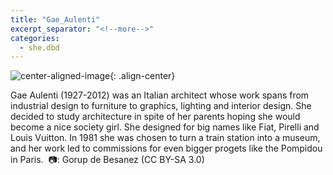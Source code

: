 ```yaml
---
title: "Gae_Aulenti"
excerpt_separator: "<!--more-->"
categories:
  - she.dbd
---
```



![center-aligned-image](https://cdn.pixabay.com/photo/2020/10/26/16/56/man-5687861_1280.png){: .align-center}

Gae Aulenti (1927-2012) was an Italian architect whose work spans from industrial design to furniture to graphics, lighting and interior design. She decided to study architecture in spite of her parents hoping she would become a nice society girl. She designed for big names like Fiat, Pirelli and Louis Vuitton. In 1981 she was chosen to turn a train station into a museum, and her work led to commissions for even bigger progets like the Pompidou in Paris.⁠
⁠
📷: Gorup de Besanez (CC BY-SA 3.0)
